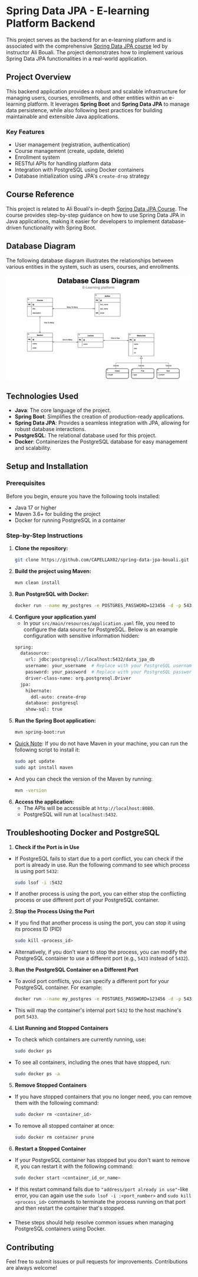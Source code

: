 # Spring Data JPA - E-learning Platform Backend

This project serves as the backend for an e-learning platform and is associated with the comprehensive [Spring Data JPA course](https://www.youtube.com/watch?v=mcl_nibV39s&ab_channel=BoualiAli) led by instructor Ali Bouali. The project demonstrates how to implement various Spring Data JPA functionalities in a real-world application.

## Project Overview

This backend application provides a robust and scalable infrastructure for managing users, courses, enrollments, and other entities within an e-learning platform. It leverages **Spring Boot** and **Spring Data JPA** to manage data persistence, while also following best practices for building maintainable and extensible Java applications.

### Key Features
- User management (registration, authentication)
- Course management (create, update, delete)
- Enrollment system
- RESTful APIs for handling platform data
- Integration with PostgreSQL using Docker containers
- Database initialization using JPA's `create-drop` strategy

## Course Reference

This project is related to Ali Bouali's in-depth [Spring Data JPA Course](https://www.youtube.com/watch?v=mcl_nibV39s&ab_channel=BoualiAli). The course provides step-by-step guidance on how to use Spring Data JPA in Java applications, making it easier for developers to implement database-driven functionality with Spring Boot.

## Database Diagram

The following database diagram illustrates the relationships between various entities in the system, such as users, courses, and enrollments.

![Database Diagram](src/main/resources/static/database_diagram.png)

## Technologies Used
- **Java**: The core language of the project.
- **Spring Boot**: Simplifies the creation of production-ready applications.
- **Spring Data JPA**: Provides a seamless integration with JPA, allowing for robust database interactions.
- **PostgreSQL**: The relational database used for this project.
- **Docker**: Containerizes the PostgreSQL database for easy management and scalability.

## Setup and Installation

### Prerequisites
Before you begin, ensure you have the following tools installed:
- Java 17 or higher
- Maven 3.6+ for building the project
- Docker for running PostgreSQL in a container

### Step-by-Step Instructions

1. **Clone the repository:**
   ```bash
   git clone https://github.com/CAPELLAX02/spring-data-jpa-bouali.git

2. **Build the project using Maven:**
   ```bash
   mvn clean install

3. **Run PostgreSQL with Docker:**
   ```bash
   docker run --name my_postgres -e POSTGRES_PASSWORD=123456 -d -p 5432:5432 postgres

4. **Configure your application.yaml**
   - In your `src/main/resources/application.yaml` file, you need to configure the data source for PostgreSQL. Below is an example configuration with sensitive information hidden:
   ```bash
   spring:
     datasource:
       url: jdbc:postgresql://localhost:5432/data_jpa_db
       username: your_username  # Replace with your PostgreSQL username
       password: your_password  # Replace with your PostgreSQL password
       driver-class-name: org.postgresql.Driver
     jpa:
       hibernate:
         ddl-auto: create-drop
       database: postgresql
       show-sql: true

5. **Run the Spring Boot application:**
   ```bash
   mvn spring-boot:run
   
- <u>Quick Note</u>: If you do not have Maven in your machine, you can run the following script to install it:
    
    ```bash
    sudo apt update
    sudo apt install maven
  
- And you can check the version of the Maven by running:

    ```bash
    mvn -version

6. **Access the application:**
   - The APIs will be accessible at `http://localhost:8080`.
   - PostgreSQL will run at `localhost:5432`.

## Troubleshooting Docker and PostgreSQL

1. **Check if the Port is in Use**
- If PostgreSQL fails to start due to a port conflict, you can check if the port is already in use. Run the following command to see which process is using port `5432`:

   ```bash
  sudo lsof -i :5432
  
- If another process is using the port, you can either stop the conflicting process or use different port of your PostgreSQL container.

2. **Stop the Process Using the Port**
- If you find that another process is using the port, you can stop it using its process ID (PID)

   ```bash
  sudo kill <process_id>

- Alternatively, if you don’t want to stop the process, you can modify the PostgreSQL container to use a different port (e.g., `5433` instead of `5432`).

3. **Run the PostgreSQL Container on a Different Port**
- To avoid port conflicts, you can specify a different port for your PostgreSQL container. For example:

   ```bash
  docker run --name my_postgres -e POSTGRES_PASSWORD=123456 -d -p 5433:5432 postgres

- This will map the container's internal port `5432` to the host machine's port `5433`.

4. **List Running and Stopped Containers**
- To check which containers are currently running, use:

   ```bash
  sudo docker ps

- To see all containers, including the ones that have stopped, run:

   ```bash
  sudo docker ps -a

5. **Remove Stopped Containers**
- If you have stopped containers that you no longer need, you can remove them with the following command:

   ```bash
  sudo docker rm <container_id>
  
- To remove all stopped container at once:

   ```bash
  sudo docker rm container prune
  
6. **Restart a Stopped Container**
- If your PostgreSQL container has stopped but you don't want to remove it, you can restart it with the following command:

   ```bash
  sudo docker start <container_id_or_name>

- If this restart command fails due to `"address/port already in use"`-like error, you can again use the `sudo lsof -i :<port_number>` and `sudo kill <process_id>` commands to terminate the process running on that port and then restart the container that's stopped.

###
-  These steps should help resolve common issues when managing PostgreSQL containers using Docker.

## Contributing

Feel free to submit issues or pull requests for improvements. Contributions are always welcome!


